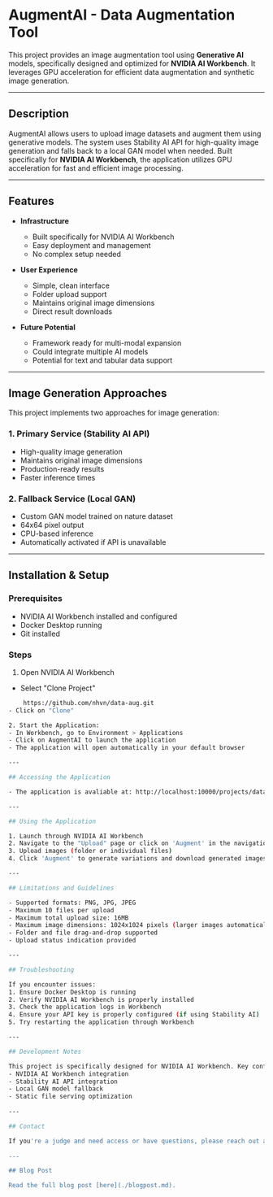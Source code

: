# AugmentAI - Data Augmentation Tool

This project provides an image augmentation tool using **Generative AI** models, specifically designed and optimized for **NVIDIA AI Workbench**. It leverages GPU acceleration for efficient data augmentation and synthetic image generation.

---

## Description

AugmentAI allows users to upload image datasets and augment them using generative models. The system uses Stability AI API for high-quality image generation and falls back to a local GAN model when needed. Built specifically for **NVIDIA AI Workbench**, the application utilizes GPU acceleration for fast and efficient image processing.

---

## Features

- **Infrastructure**
  - Built specifically for NVIDIA AI Workbench
  - Easy deployment and management
  - No complex setup needed

- **User Experience**
  - Simple, clean interface
  - Folder upload support
  - Maintains original image dimensions
  - Direct result downloads

- **Future Potential**
  - Framework ready for multi-modal expansion
  - Could integrate multiple AI models
  - Potential for text and tabular data support

---

## Image Generation Approaches

This project implements two approaches for image generation:

### 1. Primary Service (Stability AI API)
- High-quality image generation
- Maintains original image dimensions
- Production-ready results
- Faster inference times

### 2. Fallback Service (Local GAN)
- Custom GAN model trained on nature dataset
- 64x64 pixel output
- CPU-based inference
- Automatically activated if API is unavailable

---

## Installation & Setup

### Prerequisites
- NVIDIA AI Workbench installed and configured
- Docker Desktop running
- Git installed

### Steps
1. Open NVIDIA AI Workbench
- Select "Clone Project"
```bash
    https://github.com/nhvn/data-aug.git
- Click on "Clone"

2. Start the Application:
- In Workbench, go to Environment > Applications
- Click on AugmentAI to launch the application
- The application will open automatically in your default browser

---

## Accessing the Application

- The application is avaliable at: http://localhost:10000/projects/data-aug/applications/AugmentAI/

---

## Using the Application

1. Launch through NVIDIA AI Workbench
2. Navigate to the "Upload" page or click on 'Augment' in the navigation bar
3. Upload images (folder or individual files)
4. Click 'Augment' to generate variations and download generated images

---

## Limitations and Guidelines

- Supported formats: PNG, JPG, JPEG
- Maximum 10 files per upload
- Maximum total upload size: 16MB
- Maximum image dimensions: 1024x1024 pixels (larger images automatically resized)
- Folder and file drag-and-drop supported
- Upload status indication provided

---

## Troubleshooting

If you encounter issues:
1. Ensure Docker Desktop is running
2. Verify NVIDIA AI Workbench is properly installed
3. Check the application logs in Workbench
4. Ensure your API key is properly configured (if using Stability AI)
5. Try restarting the application through Workbench

---

## Development Notes

This project is specifically designed for NVIDIA AI Workbench. Key configurations include:
- NVIDIA AI Workbench integration
- Stability AI API integration
- Local GAN model fallback
- Static file serving optimization
 
---

## Contact

If you're a judge and need access or have questions, please reach out and I will respond as soon as possible.
 
---

## Blog Post

Read the full blog post [here](./blogpost.md).
